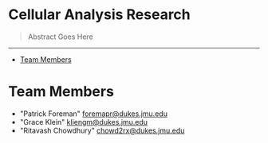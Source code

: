 # Cellular Analysis Research
> Abstract Goes Here
<hr>

* [Team Members](#team-members)

# <a name="team-members"></a>Team Members
* "Patrick Foreman" <foremapr@dukes.jmu.edu>
* "Grace Klein" <kliengm@dukes.jmu.edu>
* "Ritavash Chowdhury" <chowd2rx@dukes.jmu.edu>
